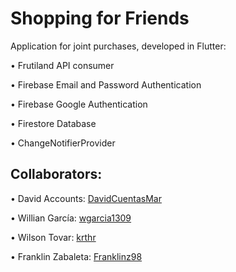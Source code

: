 # Shopping for Friends

Application for joint purchases, developed in Flutter:

• Frutiland API consumer

• Firebase Email and Password Authentication

• Firebase Google Authentication

• Firestore Database

• ChangeNotifierProvider

## Collaborators:

• David Accounts: [DavidCuentasMar](https://github.com/DavidCuentasMar)

• Willian García: [wgarcia1309](https://github.com/wgarcia1309)

• Wilson Tovar: [krthr](https://github.com/krthr)

• Franklin Zabaleta: [Franklinz98](https://github.com/Franklinz98)
